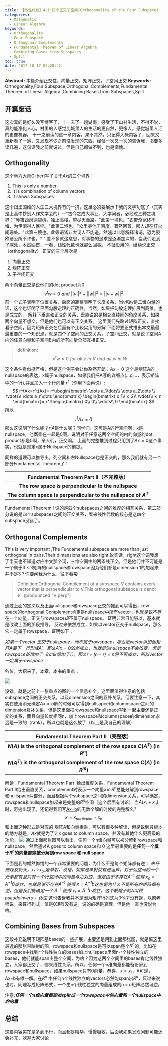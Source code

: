 ```yaml
---
title: 【线性代数】4-1:四个正交子空间(Orthogonality of the Four Subspace)
categories:
  - Mathematic
  - Linear Algebra
keywords:
  - Orthogonality
  - Four Subspace
  - Orthogonal Complements
  - Fundamental Theorem of Linear Algebra
  - Combining Bases from Subspaces
  - Split
toc: true
date: 2017-10-17 09:28:42
---
```


**Abstract:** 本篇介绍正交性，向量正交，矩阵正交，子空间正交
**Keywords:** Orthogonality,Four Subspace,Orthogonal Complements,Fundamental Theorem of Linear Algebra ,Combining Bases from Subspaces,Split

<!--more-->
## 开篇废话
这次真的是好久没写博客了，十一去了一趟湖南，感受了下山村生活，不得不说，真的能净化人心，村里的人感觉比城里人的生活的更自然，更像人。感觉城里人活的更像机器。
十一之前读的这一章内容，果不其然，只记得大概内容了，回来又重新看了一遍，又发现不少之前没发现的东西，经验一次又一次的告诉我，书要多读几遍，这句话我之前就说过，但是自己都做不到，也是惭愧。
## Orthogonality
这个地方大师Gilbert写了关于$Ax$的三个境界：
1. This is only a number
2. It is combination of column vectors
3. It shows Subspaces

这个跟王国维的人生三大境界有的一拼，这里必须要展示下我的文学功底了（其实是上高中抄别人作文学会的）--"古今之成大事业、大学问者，必经过三种之境界："昨夜西风凋碧树。独上高楼，望尽天涯路。"此第一境也。"衣带渐宽终不悔，为伊消得人憔悴。"此第二境也。"众里寻他千百度，蓦然回首，那人却在灯火阑珊处。"此第三境也。此等语皆非大词人不能道。然遽以此意解释诸词，恐为晏欧诸公所不许也。" "
差不多就这意思，对事物的追求是逐渐加深的，当我们走到了深处，木然回首，一看，线性代数也就那么回事。
不扯没用的，继续说正交（orthogonality）
正交的三个层次是
1. 向量正交
2. 矩阵正交
3. 子空间正交


两个向量正交是说他们的dot product为0
$$
v^tw=0 \,\, and \,\, ||v||^2+||w||^2=||v+w||^2
$$
前一个式子表明了位置关系，后面的距离表明了长度关系，当$v$和$w$是二维向量的话，这个也证明了平面勾股定理的正确性，当然，如果把勾股定理扩展到高维，也是成立的。
解释下垂直和正交的关系，垂直说的是相交直线间的角度关系，如果两个向量不想交，但是他们也可以有正交关系。
这里我们先略过矩阵正交，直接看子空间，因为矩阵正交在后面有个比较实用的分解
下面将要正式推出本文最最最重要的一个知识点，就是四个子空间的正交关系，子空间正交，就是说子空间A内的任意向量和子空间B内的所有向量全部互相正交。
>definition:
$$
v^tw=0 \,\,for\,\,all\,\,v\,\,in\,\,V\,\,and\,\,all\,\,w\,\,in\,\,W
$$

这个条件看似挺严格，但是这个例子会让你豁然开朗：$Ax=0$ 这个是矩阵A的nullspace的表达，x属于nullspace，如果我们把A写的详细点($\dots a_i\dots$，表示矩阵中的一行),并且加入一个行向量 $r^t$（作用下面再说）:
$$
r^tAx=r^t(Ax)=
r^t\begin{bmatrix}
\dots a_1\dots\\
\dots a_2\dots \\
\vdots\\
\dots a_n\dots
\end{bmatrix}
\begin{bmatrix}
x_1\\
x_2\\
\vdots\\
x_n
\end{bmatrix}=
r^t\begin{bmatrix}
0\\
0\\
\vdots\\
0
\end{bmatrix}
$$
所以
$$
r^tAx=0
$$
那么这说明了什么呢？$r^tA$是什么呢？同学们，这可是A的行空间啊，x是nullspace，他俩乘在一起是0啊，说明对于任意这两个空间的内的向量的dot product都是0啊，亲人们，正交啊。
上面的完整推到过程只用到了$Ax=0$这个事实，也就是规定x属于Nullspace的前提。

同样的道理可以推导出，列空间和左Nullspace也是正交的，那么我们就有另一个部分Fundamental Theorem了：

|Fundamental Theorem Part II（不完整版）|
|:-------------------:|
| **The row space is perpendicular to the nullspace** |
| **The column space is perpendicular to the nullspace of $A^T$** |

Fundamental Theorem I 说的是四个subspaces之间的维度的相互关系，第二部分说的是四个subspaces之间的正交关系，看来线性代数的核心是这四个subspace没错了。

## Orthogonal Complements
This is very important ,The Fundamental subspace are more than just orthogonal in pairs.Their dimansions are also right.说实话，right这个词我想了半天也不知道对应中文那个词，三维空间中的两条线正交，但是他们并不可能是一个属于$3\times 3$矩阵的nullspace和rowspace因为他们都是dimension 1的加起来并不是3？你要问我为什么，往下看喽
>Definition:Orthogonal Complement of a subspace V contains every vector that is perpendicular to V.This orthogonal subsapce is denot $V^{\perp}$(pronounced "V perp")

通过上面的定义以及上面nullspace和rowspace正交的推到可以得出，row space的orthogonal Complement肯定是nullspace中所有vector，也就是说不存在一个向量，正交与rowspace却不属于nullspace。
证明非常日能够以，基本就是改改上面的那段推导。
反过来依然成立，如果以vector正交于nullspace，那么它一定属于rowspace，证明如下：

*如果一个vector 正交于nullspace，而不属于rowspace，那么把vector添加到矩阵A最下一行形成A'，那么$A'x=0$依然成立，也就是说nullspace不会改变，但是rowspace却增加了（rank增加了1），那么$r+(n-r)=n$将不再成立，所以vector一定属于rowspace*

各位，大招来了，本章，本书的重点：

![](https://tony4ai-1251394096.cos.ap-hongkong.myqcloud.com/blog_images/Math-Linear-Algebra-Chapter-4-1/4spaces.png)

没错，就是之前上一张重点的图的一个信息补全，这里面值得注意的包括subspace之间的正交关系，以及dimension之间的互补关系，但要注意一下，其实在使用消元确定$Ax=b$解的时候可以得到nullsapce和columnspace之间的dimension互补关系，但是这里面把rowspace和nullspace写到一起主要还是正交的关系，而且向量长度相同n，加上rowspace和columnspace的dimension永远是一致的（rank），所以也就是这么放了（以上是我自己的理解）

| Fundamental Theorem Part II（完整版）|
|:----:|
| **$N(A)$ is the orthogonal complement of the row space $C(A^T)$ (in $R^n$)** |
| **$N(A^T)$ is the orthogonal complement of the row space $C(A)$ (in $R^m$)** |
解读：Fundamental Theorem Part I给出维度关系，Fundamental Theorem Part II给出垂直关系，complement时表示一个向量$x\,in\,R^n$总能分解到rowspace和nullspace两部分，而且根据两个subspace之间的dimension关系，可以确定，rowspace和nullspace加起来是完整的$R^n$空间（这个后面有讨论）
当$A(x_r+x_n)$时，奇迹出现了，还记得我们写[Ax=b](http://tony4ai.com/Math-Linear-Algebra-Chapter-3-4/)的无数个解的时候的完整解么?
$$ x=x_{particular}+x_n$$
和上面这种形式是对应的
矩阵A和向量相乘，可以有很多种解读，但是说到最根本的地方就是，$Ax$就是为了让x goes to column space，并没有其他什么更高级的功能。
![](https://tony4ai-1251394096.cos.ap-hongkong.myqcloud.com/blog_images/Math-Linear-Algebra-Chapter-4-1/4spaces_extra.png)
通过上面那张图可以看出，任何一个n维向量可以被分解到rowspace和nullspace，然后通过A goes to column space和 0
这里最重要的是**任何一个属于$R^n$的向量都能被分解到row space 和 null space**

下面是我的幡然悔悟的一个非常重要的问题，为什么不是每个矩阵都有逆：
*来仔细观察箭头，$x_r$->$x_b$,是单射，没错，如果是单射就有逆运算，对于列空间的一个元素都有且只有一个行空间中的向量与之对应，但是由于不存在$A^{-1}$ 使得 $x_n=A^{-1}0$成立，也就是说不存在$A^{-1}$ 使得 $x=A^{-1}b$这也是为什么不是所有的矩阵都有逆，但是我们能确定一个 $\hat{A}^{-1}$ 使得 $x_r=\hat{A}^{-1}b$成立，这个戴帽子的A叫做pseudoinvers ，伪逆*
这也告诉我并不是因为矩阵行列式为0他才没有逆，以前老师说，来算行列式，值是0矩阵没有逆，说的的确是真理，但是他一直也没说为啥。

## Combining Bases from Subspaces
这段补充说明下矩阵基bases的一些扩展，主要还是用到上面那张图，就是离这里最近的那张带映射的图，rowspace和nullspace是可以span整个$R^n$的，比如在rowspace中找到r个线性独立的bases加上nullspace里面n-r个线性独立的bases，他们就能span出整个空间，为啥？因为这两个空间里的bases肯定线性独立，人家都正交了，哪来线性关系。所以，任何一个n维向量都能备份家到rowspace和nullspace，如果nullspace只有0向量，恭喜，$x=x_r$，A可逆，Ax=b有唯一解。在$R^n$ 中任何n个线性独立的vectors必然能span出$R^n$，反过来说也对，同理写成矩阵形式，一个由n个线性独立的向量组成的$n \times n$矩阵必然可逆。

注意:***任何一个n维向量都能被split成一个rowspace中的向量和一个nullspace中的向量***

## 总结
这篇内容实在是多到不行，而且都是精华，慢慢吸收，后面我如果发现问题可能还会补充，欢迎大家讨论
